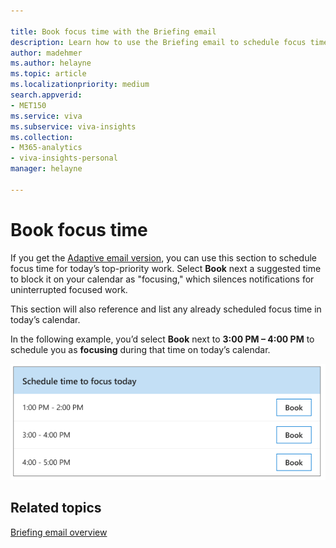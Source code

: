 ```yaml
---

title: Book focus time with the Briefing email
description: Learn how to use the Briefing email to schedule focus time
author: madehmer
ms.author: helayne
ms.topic: article
ms.localizationpriority: medium 
search.appverid:
- MET150
ms.service: viva 
ms.subservice: viva-insights 
ms.collection: 
- M365-analytics
- viva-insights-personal
manager: helayne

---
```

# Book focus time

If you get the [Adaptive email version](be-overview.md#adaptive-or-html-version), you can use this section to schedule focus time for today’s top-priority work. Select **Book** next a suggested time to block it on your calendar as "focusing," which silences notifications for uninterrupted focused work.

This section will also reference and list any already scheduled focus time in today’s calendar.

In the following example, you’d select **Book** next to **3:00 PM – 4:00 PM** to schedule you as **focusing** during that time on today’s calendar.

   ![Booking focus time in the Briefing email.](./images/focus.png)

## Related topics

[Briefing email overview](be-overview.md)

